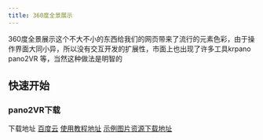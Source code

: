 ```yaml
---
title: 360度全景展示
---
```

360度全景展示这个不大不小的东西给我们的网页带来了流行的元素色彩，由于操作界面大同小异，所以没有交互开发的扩展性，市面上也出现了许多工具krpano  pano2VR 等，当然这种做法是明智的

## 快速开始

### pano2VR下载

下载地址 [百度云](http://pan.baidu.com/share/link?shareid=120957925&uk=928001213&fid=645843811992037)
[使用教程地址](http://www.tuozhe8.com/thread-1143080-1-1.html)
[示例图片资源下载地址](http://pan.baidu.com/s/1i3HWaCP)

